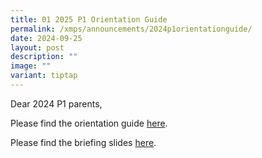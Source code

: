 ```yaml
---
title: 01 2025 P1 Orientation Guide
permalink: /xmps/announcements/2024p1orientationguide/
date: 2024-09-25
layout: post
description: ""
image: ""
variant: tiptap
---
```

Dear 2024 P1 parents,

Please find the orientation guide
[here](https://file.go.gov.sg/2024xmpsp1.pdf).

Please find the briefing slides 
[here](https://go.gov.sg/xmps2024p1orientationslides).